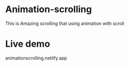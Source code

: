 # Animation-scrolling
This is Amazing scrolling that using animation with scroll
# Live demo 
animationscrolling.netlify.app
